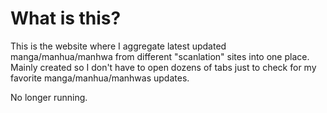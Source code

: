 # What is this?

This is the website where I aggregate latest updated manga/manhua/manhwa from different "scanlation" sites into one place. Mainly created so I don't have to open dozens of tabs just to check for my favorite manga/manhua/manhwas updates.

No longer running.
